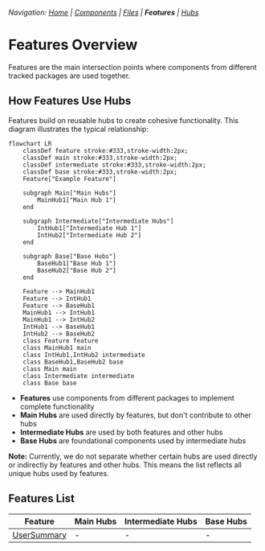 
*Navigation: [Home](index.md) | [Components](components.md) | [Files](files.md) | **Features** | [Hubs](hubs.md)*



# Features Overview

Features are the main intersection points where components from different tracked packages are used together.

## How Features Use Hubs

Features build on reusable hubs to create cohesive functionality. This diagram illustrates the typical relationship:

```mermaid
flowchart LR
    classDef feature stroke:#333,stroke-width:2px;
    classDef main stroke:#333,stroke-width:2px;
    classDef intermediate stroke:#333,stroke-width:2px;
    classDef base stroke:#333,stroke-width:2px;
    Feature["Example Feature"]

    subgraph Main["Main Hubs"]
        MainHub1["Main Hub 1"]
    end

    subgraph Intermediate["Intermediate Hubs"]
        IntHub1["Intermediate Hub 1"]
        IntHub2["Intermediate Hub 2"]
    end

    subgraph Base["Base Hubs"]
        BaseHub1["Base Hub 1"]
        BaseHub2["Base Hub 2"]
    end

    Feature --> MainHub1
    Feature --> IntHub1
    Feature --> BaseHub1
    MainHub1 --> IntHub1
    MainHub1 --> IntHub2
    IntHub1 --> BaseHub1
    IntHub2 --> BaseHub2
    class Feature feature
    class MainHub1 main
    class IntHub1,IntHub2 intermediate
    class BaseHub1,BaseHub2 base
    class Main main
    class Intermediate intermediate
    class Base base

```

- **Features** use components from different packages to implement complete functionality
- **Main Hubs** are used directly by features, but don't contribute to other hubs
- **Intermediate Hubs** are used by both features and other hubs
- **Base Hubs** are foundational components used by intermediate hubs

**Note:** Currently, we do not separate whether certain hubs are used directly or indirectly by features and other hubs. This means the list reflects all unique hubs used by features.

## Features List

| Feature | Main Hubs | Intermediate Hubs | Base Hubs |
|---------|-----------|-------------------|-----------|
| [UserSummary](./features/UserSummary.md) | - | - | - |
